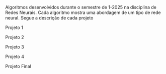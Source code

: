Algoritmos desenvolvidos durante o semestre de 1-2025 na disciplina de Redes Neurais.
Cada algoritmo mostra uma abordagem de um tipo de rede neural. Segue a descrição de cada projeto

Projeto 1

Projeto 2

Projeto 3

Projeto 4

Projeto Final
